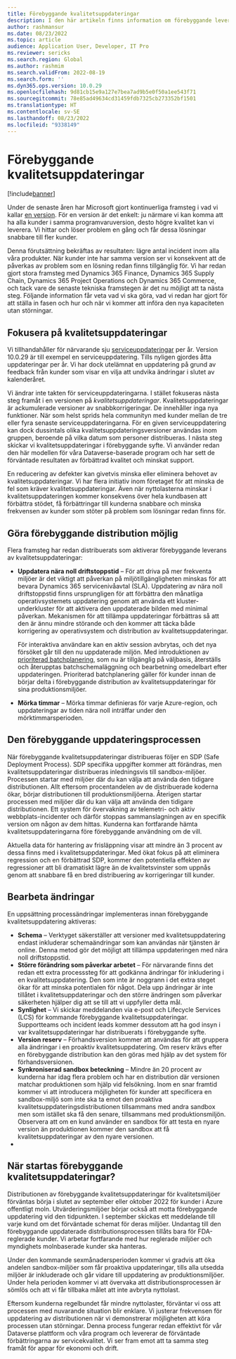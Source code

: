 ```yaml
---
title: Förebyggande kvalitetsuppdateringar
description: I den här artikeln finns information om förebyggande leverans av kvalitetsuppdateringar.
author: rashmansur
ms.date: 08/23/2022
ms.topic: article
audience: Application User, Developer, IT Pro
ms.reviewer: sericks
ms.search.region: Global
ms.author: rashmim
ms.search.validFrom: 2022-08-19
ms.search.form: ''
ms.dyn365.ops.version: 10.0.29
ms.openlocfilehash: 9d81cb15e9a127e7bea7ad9b5e0f50a1ee543f71
ms.sourcegitcommit: 78e85ad49634cd31459fdb7325cb273352bf1501
ms.translationtype: HT
ms.contentlocale: sv-SE
ms.lasthandoff: 08/23/2022
ms.locfileid: "9338149"
---
```

# <a name="proactive-quality-updates"></a>Förebyggande kvalitetsuppdateringar

[!include[banner](../includes/banner.md)]

Under de senaste åren har Microsoft gjort kontinuerliga framsteg i vad vi kallar [en version](../../dev-itpro/lifecycle-services/oneversion-overview.md). För en version är det enkelt: ju närmare vi kan komma att ha alla kunder i samma programvaruversion, desto högre kvalitet kan vi leverera. Vi hittar och löser problem en gång och får dessa lösningar snabbare till fler kunder.

Denna förutsättning bekräftas av resultaten: lägre antal incident inom alla våra produkter. När kunder inte har samma version ser vi konsekvent att de påverkas av problem som en lösning redan finns tillgänglig för. Vi har redan gjort stora framsteg med Dynamics 365 Finance, Dynamics 365 Supply Chain, Dynamics 365 Project Operations och Dynamics 365 Commerce, och tack vare de senaste tekniska framstegen är det nu möjligt att ta nästa steg. Följande information får veta vad vi ska göra, vad vi redan har gjort för att ställa in fasen och hur och när vi kommer att införa den nya kapaciteten utan störningar.

## <a name="focus-on-quality-updates"></a>Fokusera på kvalitetsuppdateringar

Vi tillhandahåller för närvarande sju [serviceuppdateringar](public-preview-releases.md) per år. Version 10.0.29 är till exempel en serviceuppdatering. Tills nyligen gjordes åtta uppdateringar per år. Vi har dock utelämnat en uppdatering på grund av feedback från kunder som visar en vilja att undvika ändringar i slutet av kalenderåret.

Vi ändrar inte takten för serviceuppdateringarna. I stället fokuseras nästa steg framåt i en versionen på *kvalitetsuppdateringar*. Kvalitetsuppdateringar är ackumulerade versioner av snabbkorrigeringar. De innehåller inga nya funktioner. När som helst sprids hela communityn med kunder mellan de tre eller fyra senaste serviceuppdateringarna. För en given serviceuppdatering kan dock dussintals olika kvalitetsuppdateringsversioner användas inom gruppen, beroende på vilka datum som personer distribueras. I nästa steg skickar vi kvalitetsuppdateringar i förebyggande syfte. Vi använder redan den här modellen för våra Dataverse-baserade program och har sett de förväntade resultaten av förbättrad kvalitet och minskat support.

En reducering av defekter kan givetvis minska eller eliminera behovet av kvalitetsuppdateringar. Vi har flera initiativ inom företaget för att minska de fel som kräver kvalitetsuppdateringar. Även när nyttolasterna minskar i kvalitetsuppdateringen kommer konsekvens över hela kundbasen att förbättra stödet, få förbättringar till kunderna snabbare och minska frekvensen av kunder som stöter på problem som lösningar redan finns för.

## <a name="making-proactive-distribution-possible"></a>Göra förebyggande distribution möjlig

Flera framsteg har redan distribuerats som aktiverar förebyggande leverans av kvalitetsuppdateringar:

- **Uppdatera nära noll driftstoppstid** – För att driva på mer frekventa miljöer är det viktigt att påverkan på miljötillgängligheten minskas för att bevara Dynamics 365 servicenivåavtal (SLA). Uppdatering av nära noll driftstoppstid finns ursprungligen för att förbättra den månatliga operativsystemets uppdatering genom att använda ett kluster-underkluster för att aktivera den uppdaterade bilden med minimal påverkan. Mekanismen för att tillämpa uppdateringar förbättras så att den är ännu mindre störande och den kommer att täcka både korrigering av operativsystem och distribution av kvalitetsuppdateringar.

    För interaktiva användare kan en aktiv session avbrytas, och det nya försöket går till den nu uppdaterade miljön. Med introduktionen av [prioriterad batchplanering](../../dev-itpro/sysadmin/priority-based-batch-scheduling.md), som nu är tillgänglig på väljbasis, återställs och återupptas batchschemaläggning och bearbetning omedelbart efter uppdateringen. Prioriterad batchplanering gäller för kunder innan de börjar delta i förebyggande distribution av kvalitetsuppdateringar för sina produktionsmiljöer.

- **Mörka timmar** – Mörka timmar definieras för varje Azure-region, och uppdateringar av tiden nära noll inträffar under den mörktimmarsperioden.

## <a name="the-proactive-update-process"></a>Den förebyggande uppdateringsprocessen

När förebyggande kvalitetsuppdateringar distribueras följer en SDP (Safe Deployment Process). SDP specifika uppgifter kommer att förändras, men kvalitetsuppdateringar distribueras inledningsvis till sandbox-miljöer. Processen startar med miljöer där du kan välja att använda den tidigare distributionen. Allt eftersom procentandelen av de distribuerade koderna ökar, börjar distributionen till produktionsmiljöerna. Återigen startar processen med miljöer där du kan välja att använda den tidigare distributionen. Ett system för övervakning av telemetri- och aktiv webbplats-incidenter och därför stoppas sammanslagningen av en specifik version om någon av dem hittas. Kunderna kan fortfarande hämta kvalitetsuppdateringarna före förebyggande användning om de vill.

Aktuella data för hantering av frisläppning visar att mindre än 3 procent av dessa finns med i kvalitetsuppdateringar. Med ökat fokus på att eliminera regression och en förbättrad SDP, kommer den potentiella effekten av regressioner att bli dramatiskt lägre än de kvalitetsvinster som uppnås genom att snabbare få en bred distribuering av korrigeringar till kunder.

## <a name="process-changes"></a>Bearbeta ändringar

En uppsättning processändringar implementeras innan förebyggande kvalitetsuppdatering aktiveras:

- **Schema** – Verktyget säkerställer att versioner med kvalitetsuppdatering endast inkluderar schemaändringar som kan användas när tjänsten är online. Denna metod gör det möjligt att tillämpa uppdateringen med nära noll driftstoppstid.
- **Större förändring som påverkar arbetet** – För närvarande finns det redan ett extra processsteg för att godkänna ändringar för inkludering i en kvalitetsuppdatering. Den som inte är noggrann i det extra steget ökar för att minska potentialen för något. Dela upp ändringar är inte tillåtet i kvalitetsuppdateringar och den större ändringen som påverkar säkerheten hjälper dig att se till att vi uppfyller detta mål.
- **Synlighet** – Vi skickar meddelanden via e-post och Lifecycle Services (LCS) för kommande förebyggande kvalitetsuppdateringar. Supportteams och incident leads kommer dessutom att ha god insyn i var kvalitetsuppdateringar har distribuerats i förebyggande syfte.
- **Version reserv** – Förhandsversion kommer att användas för att gruppera alla ändringar i en proaktiv kvalitetsuppdatering. Om reserv krävs efter en förebyggande distribution kan den göras med hjälp av det system för förhandsversionen.
- **Synkroniserad sandbox beteckning** – Mindre än 20 procent av kunderna har idag flera problem och har en distribution där versionen matchar produktionen som hjälp vid felsökning. Inom en snar framtid kommer vi att introducera möjligheten för kunder att specificera en sandbox-miljö som inte ska ta emot den proaktiva kvalitetsuppdateringsdistributionen tillsammans med andra sandbox men som istället ska få den senare, tillsammans med produktionsmiljön. Observera att om en kund använder en sandbox för att testa en nyare version än produktionen kommer den sandbox att få kvalitetsuppdateringar av den nyare versionen.
- 
## <a name="when-will-proactive-quality-updates-start"></a>När startas förebyggande kvalitetsuppdateringar?

Distributionen av förebyggande kvalitetsuppdateringar för kvalitetsmiljöer förväntas börja i slutet av september eller oktober 2022 för kunder i Azure offentligt moln. Utvärderingsmiljöer börjar också att motta förebyggande uppdatering vid den tidpunkten. I september skickas ett meddelande till varje kund om det förväntade schemat för deras miljöer. Undantag till den förebyggande uppdaterade distributionsprocessen tillåts bara för FDA-reglerade kunder. Vi arbetar fortfarande med hur reglerade miljöer och myndighets molnbaserade kunder ska hanteras.

Under den kommande sexmånadersperioden kommer vi gradvis att öka andelen sandbox-miljöer som får proaktiva uppdateringar, tills alla utsedda miljöer är inkluderade och går vidare till uppdatering av produktionsmiljöer. Under hela perioden kommer vi att övervaka att distributionsprocessen är sömlös och att vi får tillbaka målet att inte avbryta nyttolast.

Eftersom kunderna regelbundet får mindre nyttolaster, förväntar vi oss att processen med nuvarande situation blir enklare. Vi justerar frekvensen för uppdatering av distributionen när vi demonstrerar möjligheten att köra processen utan störningar. Denna process fungerar redan effektivt för vår Dataverse plattform och våra program och levererar de förväntade förbättringarna av servicekvalitet. Vi ser fram emot att ta samma steg framåt för appar för ekonomi och drift.
